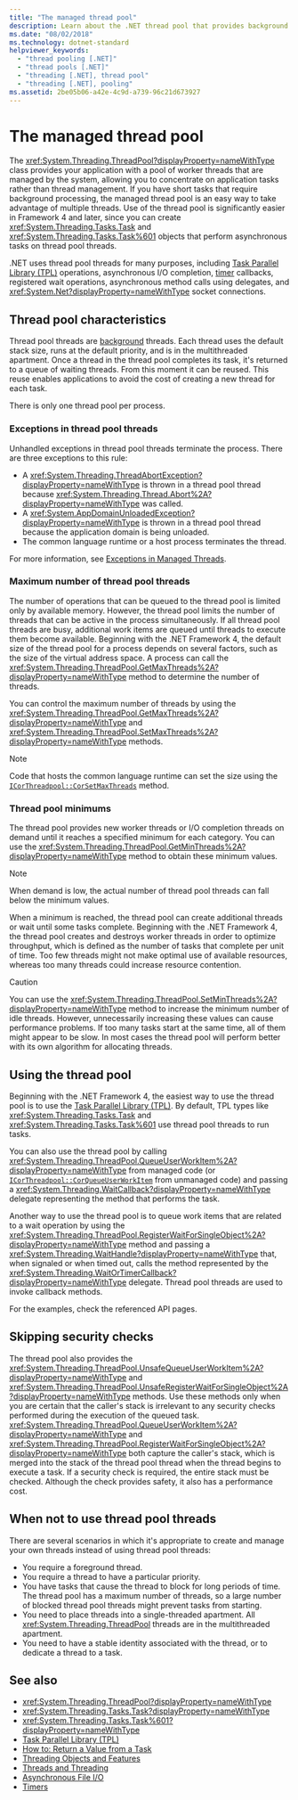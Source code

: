 ```yaml
---
title: "The managed thread pool"
description: Learn about the .NET thread pool that provides background worker threads
ms.date: "08/02/2018"
ms.technology: dotnet-standard
helpviewer_keywords: 
  - "thread pooling [.NET]"
  - "thread pools [.NET]"
  - "threading [.NET], thread pool"
  - "threading [.NET], pooling"
ms.assetid: 2be05b06-a42e-4c9d-a739-96c21d673927
---
```

# The managed thread pool

The <xref:System.Threading.ThreadPool?displayProperty=nameWithType> class provides your application with a pool of worker threads that are managed by the system, allowing you to concentrate on application tasks rather than thread management. If you have short tasks that require background processing, the managed thread pool is an easy way to take advantage of multiple threads. Use of the thread pool is significantly easier in Framework 4 and later, since you can create <xref:System.Threading.Tasks.Task> and <xref:System.Threading.Tasks.Task%601> objects that perform asynchronous tasks on thread pool threads.  
  
.NET uses thread pool threads for many purposes, including [Task Parallel Library (TPL)](../parallel-programming/task-parallel-library-tpl.md) operations, asynchronous I/O completion, [timer](timers.md) callbacks, registered wait operations, asynchronous method calls using delegates, and <xref:System.Net?displayProperty=nameWithType> socket connections.  

## Thread pool characteristics

Thread pool threads are [background](foreground-and-background-threads.md) threads. Each thread uses the default stack size, runs at the default priority, and is in the multithreaded apartment. Once a thread in the thread pool completes its task, it's returned to a queue of waiting threads. From this moment it can be reused. This reuse enables applications to avoid the cost of creating a new thread for each task.
  
There is only one thread pool per process.  
  
### Exceptions in thread pool threads

Unhandled exceptions in thread pool threads terminate the process. There are three exceptions to this rule:  
  
- A <xref:System.Threading.ThreadAbortException?displayProperty=nameWithType> is thrown in a thread pool thread because <xref:System.Threading.Thread.Abort%2A?displayProperty=nameWithType> was called.  
- A <xref:System.AppDomainUnloadedException?displayProperty=nameWithType> is thrown in a thread pool thread because the application domain is being unloaded.  
- The common language runtime or a host process terminates the thread.  
  
For more information, see [Exceptions in Managed Threads](exceptions-in-managed-threads.md).  
  
### Maximum number of thread pool threads

The number of operations that can be queued to the thread pool is limited only by available memory. However, the thread pool limits the number of threads that can be active in the process simultaneously. If all thread pool threads are busy, additional work items are queued until threads to execute them become available. Beginning with the .NET Framework 4, the default size of the thread pool for a process depends on several factors, such as the size of the virtual address space. A process can call the <xref:System.Threading.ThreadPool.GetMaxThreads%2A?displayProperty=nameWithType> method to determine the number of threads.  
  
You can control the maximum number of threads by using the <xref:System.Threading.ThreadPool.GetMaxThreads%2A?displayProperty=nameWithType> and <xref:System.Threading.ThreadPool.SetMaxThreads%2A?displayProperty=nameWithType> methods.  

> [!NOTE]
> Code that hosts the common language runtime can set the size using the [`ICorThreadpool::CorSetMaxThreads`](../../framework/unmanaged-api/hosting/icorthreadpool-corsetmaxthreads-method.md) method.  
  
### Thread pool minimums

The thread pool provides new worker threads or I/O completion threads on demand until it reaches a specified minimum for each category. You can use the <xref:System.Threading.ThreadPool.GetMinThreads%2A?displayProperty=nameWithType> method to obtain these minimum values.  
  
> [!NOTE]
> When demand is low, the actual number of thread pool threads can fall below the minimum values.  
  
When a minimum is reached, the thread pool can create additional threads or wait until some tasks complete. Beginning with the .NET Framework 4, the thread pool creates and destroys worker threads in order to optimize throughput, which is defined as the number of tasks that complete per unit of time. Too few threads might not make optimal use of available resources, whereas too many threads could increase resource contention.  
  
> [!CAUTION]
> You can use the <xref:System.Threading.ThreadPool.SetMinThreads%2A?displayProperty=nameWithType> method to increase the minimum number of idle threads. However, unnecessarily increasing these values can cause performance problems. If too many tasks start at the same time, all of them might appear to be slow. In most cases the thread pool will perform better with its own algorithm for allocating threads.  

## Using the thread pool

Beginning with the .NET Framework 4, the easiest way to use the thread pool is to use the [Task Parallel Library (TPL)](../parallel-programming/task-parallel-library-tpl.md). By default, TPL types like <xref:System.Threading.Tasks.Task> and <xref:System.Threading.Tasks.Task%601> use thread pool threads to run tasks.

You can also use the thread pool by calling <xref:System.Threading.ThreadPool.QueueUserWorkItem%2A?displayProperty=nameWithType> from managed code (or [`ICorThreadpool::CorQueueUserWorkItem`](../../framework/unmanaged-api/hosting/icorthreadpool-corqueueuserworkitem-method.md) from unmanaged code) and passing a <xref:System.Threading.WaitCallback?displayProperty=nameWithType> delegate representing the method that performs the task.

Another way to use the thread pool is to queue work items that are related to a wait operation by using the <xref:System.Threading.ThreadPool.RegisterWaitForSingleObject%2A?displayProperty=nameWithType> method and passing a <xref:System.Threading.WaitHandle?displayProperty=nameWithType> that, when signaled or when timed out, calls the method represented by the <xref:System.Threading.WaitOrTimerCallback?displayProperty=nameWithType> delegate. Thread pool threads are used to invoke callback methods.  

For the examples, check the referenced API pages.
  
## Skipping security checks

The thread pool also provides the <xref:System.Threading.ThreadPool.UnsafeQueueUserWorkItem%2A?displayProperty=nameWithType> and <xref:System.Threading.ThreadPool.UnsafeRegisterWaitForSingleObject%2A?displayProperty=nameWithType> methods. Use these methods only when you are certain that the caller's stack is irrelevant to any security checks performed during the execution of the queued task. <xref:System.Threading.ThreadPool.QueueUserWorkItem%2A?displayProperty=nameWithType> and <xref:System.Threading.ThreadPool.RegisterWaitForSingleObject%2A?displayProperty=nameWithType> both capture the caller's stack, which is merged into the stack of the thread pool thread when the thread begins to execute a task. If a security check is required, the entire stack must be checked. Although the check provides safety, it also has a performance cost.  

## When not to use thread pool threads

There are several scenarios in which it's appropriate to create and manage your own threads instead of using thread pool threads:  
  
- You require a foreground thread.  
- You require a thread to have a particular priority.  
- You have tasks that cause the thread to block for long periods of time. The thread pool has a maximum number of threads, so a large number of blocked thread pool threads might prevent tasks from starting.  
- You need to place threads into a single-threaded apartment. All <xref:System.Threading.ThreadPool> threads are in the multithreaded apartment.  
- You need to have a stable identity associated with the thread, or to dedicate a thread to a task.  
  
## See also

- <xref:System.Threading.ThreadPool?displayProperty=nameWithType>
- <xref:System.Threading.Tasks.Task?displayProperty=nameWithType>
- <xref:System.Threading.Tasks.Task%601?displayProperty=nameWithType>
- [Task Parallel Library (TPL)](../parallel-programming/task-parallel-library-tpl.md)
- [How to: Return a Value from a Task](../parallel-programming/how-to-return-a-value-from-a-task.md)
- [Threading Objects and Features](threading-objects-and-features.md)
- [Threads and Threading](threads-and-threading.md)
- [Asynchronous File I/O](../io/asynchronous-file-i-o.md)
- [Timers](timers.md)
